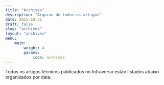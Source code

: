 ```yaml
---
title: "Archives"
description: "Arquivo de todos os artigos"
date: 2025-10-31
draft: false
slug: "archives"
layout: "archives"
menu:
    main:
        weight: 4
        params:
            icon: archives
---
```


Todos os artigos técnicos publicados no Infraverso estão listados abaixo organizados por data.
